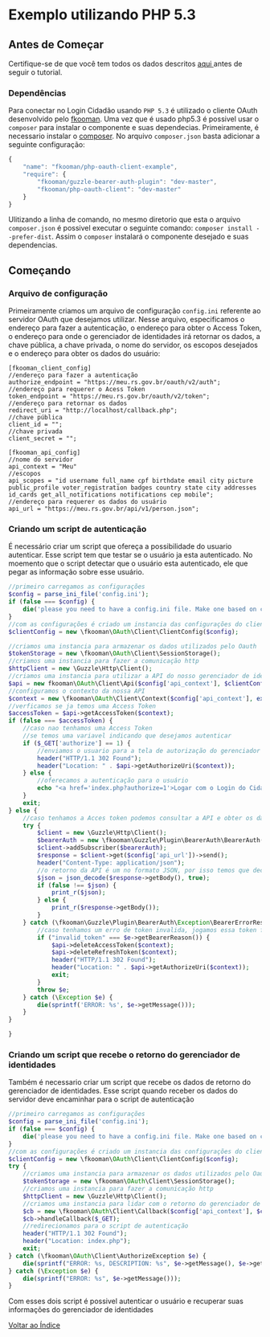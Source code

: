 # Exemplo utilizando PHP 5.3

## Antes de Começar

Certifique-se de que você tem todos os dados descritos [ aqui ](integration.md#basic_info) antes de seguir o tutorial.

### Dependências

Para conectar no Login Cidadão usando `PHP 5.3` é utilizado o cliente OAuth desenvolvido pelo [fkooman](https://github.com/fkooman/php-oauth-client). Uma vez que é usado php5.3 é possivel usar o `composer` para instalar o componente e suas dependecias. Primeiramente, é necessario instalar o [composer](https://getcomposer.org/).
No arquivo `composer.json` basta adicionar a seguinte configuração:

``` js
{
    "name": "fkooman/php-oauth-client-example", 
    "require": {
        "fkooman/guzzle-bearer-auth-plugin": "dev-master", 
        "fkooman/php-oauth-client": "dev-master"
    }
}
```

Ulitizando a linha de comando, no mesmo diretorio que esta o arquivo `composer.json` é possivel executar o seguinte comando: `composer install --prefer-dist`. Assim o `composer` instalará o componente desejado e suas dependencias. 

## Começando

### Arquivo de configuração

Primeiramente criamos um arquivo de configuração `config.ini` referente ao servidor OAuth que desejamos utilizar. Nesse arquivo, especificamos o endereço para fazer a autenticação, o endereço para obter o Access Token, o endereço para onde o gerenciador de identidades irá retornar os dados, a chave pública, a chave privada, o nome do servidor, os escopos desejados e o endereço para obter os dados do usuário:

```
[fkooman_client_config]
//endereço para fazer a autenticação
authorize_endpoint = "https://meu.rs.gov.br/oauth/v2/auth";
//endereço para requerer o Acess Token
token_endpoint = "https://meu.rs.gov.br/oauth/v2/token";
//endereço para retornar os dados
redirect_uri = "http://localhost/callback.php";
//chave pública
client_id = "";
//chave privada
client_secret = "";

[fkooman_api_config]
//nome do servidor
api_context = "Meu"
//escopos
api_scopes = "id username full_name cpf birthdate email city picture public_profile voter_registration badges country state city addresses id_cards get_all_notifications notifications cep mobile";
//endereço para requerer os dados do usuário
api_url = "https://meu.rs.gov.br/api/v1/person.json";
```

### Criando um script de autenticação

É necessário criar um script que ofereça a possibilidade do usuario autenticar. Esse script tem que testar se o usuário ja esta autenticado. No moemento que o script detectar que o usuário esta autenticado, ele que pegar as informação sobre esse usuário.
 
``` php
//primeiro carregamos as configurações
$config = parse_ini_file('config.ini');
if (false === $config) {
    die('please you need to have a config.ini file. Make one based on config.ini.dist');
}
//com as configurações é criado um instancia das configurações do cliente
$clientConfig = new \fkooman\OAuth\Client\ClientConfig($config);

//criamos uma instancia para armazenar os dados utilizados pelo Oauth
$tokenStorage = new \fkooman\OAuth\Client\SessionStorage();
//criamos uma instancia para fazer a comunicação http
$httpClient = new \Guzzle\Http\Client();
//criamos uma instancia para utilizar a API do nosso gerenciador de identidades 
$api = new fkooman\OAuth\Client\Api($config['api_context'], $clientConfig, $tokenStorage, $httpClient);
//configuramos o contexto da nossa API
$context = new \fkooman\OAuth\Client\Context($config['api_context'], explode(" ", $config['api_scopes']));
//verficamos se ja temos uma Access Token
$accessToken = $api->getAccessToken($context);
if (false === $accessToken) {
	//caso nao tenhamos uma Access Token
	//se temos uma variavel indicando que desejamos autenticar 
    if ($_GET['authorize'] == 1) {        
    	//enviamos o usuario para a tela de autorização do gerenciador de identidades    
        header("HTTP/1.1 302 Found");
        header("Location: " . $api->getAuthorizeUri($context));
    } else {
    	//oferecamos a autenticação para o usuário
        echo "<a href='index.php?authorize=1'>Logar com o Login do Cidadao</a>";
    }
    exit;
} else {
	//caso tenhamos a Acces token podemos consultar a API e obter os dados dele
    try {
        $client = new \Guzzle\Http\Client();
        $bearerAuth = new \fkooman\Guzzle\Plugin\BearerAuth\BearerAuth($accessToken->getAccessToken());
        $client->addSubscriber($bearerAuth);
        $response = $client->get($config['api_url'])->send();
        header("Content-Type: application/json");
        //o retorno da API é um no formato JSON, por isso temos que decodifica-la
        $json = json_decode($response->getBody(), true);
        if (false !== $json) {
            print_r($json);
        } else {
            print_r($response->getBody());
        }
    } catch (\fkooman\Guzzle\Plugin\BearerAuth\Exception\BearerErrorResponseException $e) {
    	//caso tenhamos um erro de token invalida, jogamos essa token fora, tentamos autenticar novamente
        if ("invalid_token" === $e->getBearerReason()) {            
            $api->deleteAccessToken($context);
            $api->deleteRefreshToken($context);            
            header("HTTP/1.1 302 Found");
            header("Location: " . $api->getAuthorizeUri($context));
            exit;
        }
        throw $e;
    } catch (\Exception $e) {
        die(sprintf('ERROR: %s', $e->getMessage()));
    }    
}

}
```

### Criando um script que recebe o retorno do gerenciador de identidades

Também é necessario criar um script que recebe os dados de retorno do gerenciador de identidades. Esse script quando receber os dados do servidor deve encaminhar para o script de autenticação

```php
//primeiro carregamos as configurações
$config = parse_ini_file('config.ini');
if (false === $config) {
    die('please you need to have a config.ini file. Make one based on config.ini.dist');
}
//com as configurações é criado um instancia das configurações do cliente
$clientConfig = new \fkooman\OAuth\Client\ClientConfig($config);
try {
	//criamos uma instancia para armazenar os dados utilizados pelo Oauth
    $tokenStorage = new \fkooman\OAuth\Client\SessionStorage();
    //criamos uma instancia para fazer a comunicação http
    $httpClient = new \Guzzle\Http\Client();
    //criamos uma instancia para lidar com o retorno do gerenciador de identidades
    $cb = new \fkooman\OAuth\Client\Callback($config['api_context'], $clientConfig, $tokenStorage, $httpClient);    
    $cb->handleCallback($_GET);
    //redirecionamos para o script de autenticação
    header("HTTP/1.1 302 Found");
    header("Location: index.php");
    exit;
} catch (\fkooman\OAuth\Client\AuthorizeException $e) {
    die(sprintf("ERROR: %s, DESCRIPTION: %s", $e->getMessage(), $e->getDescription()));
} catch (\Exception $e) {
    die(sprintf("ERROR: %s", $e->getMessage()));
}
```

Com esses dois script é possivel autenticar o usuário e recuperar suas informações do gerenciador de identidades

[ Voltar ao Índice ](index.md)
